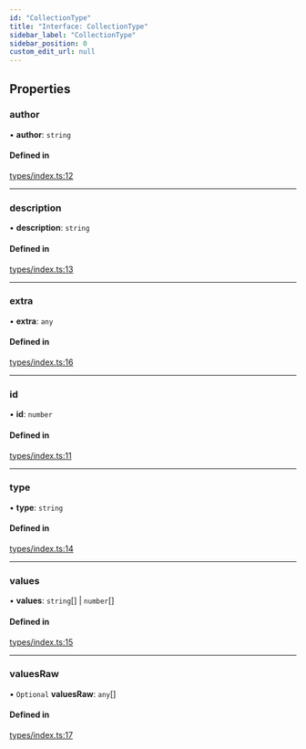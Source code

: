 ```yaml
---
id: "CollectionType"
title: "Interface: CollectionType"
sidebar_label: "CollectionType"
sidebar_position: 0
custom_edit_url: null
---
```


## Properties

### author

• **author**: `string`

#### Defined in

[types/index.ts:12](https://github.com/simplitech/meta-dapp/blob/8e62abf/props/sdk/src/types/index.ts#L12)

___

### description

• **description**: `string`

#### Defined in

[types/index.ts:13](https://github.com/simplitech/meta-dapp/blob/8e62abf/props/sdk/src/types/index.ts#L13)

___

### extra

• **extra**: `any`

#### Defined in

[types/index.ts:16](https://github.com/simplitech/meta-dapp/blob/8e62abf/props/sdk/src/types/index.ts#L16)

___

### id

• **id**: `number`

#### Defined in

[types/index.ts:11](https://github.com/simplitech/meta-dapp/blob/8e62abf/props/sdk/src/types/index.ts#L11)

___

### type

• **type**: `string`

#### Defined in

[types/index.ts:14](https://github.com/simplitech/meta-dapp/blob/8e62abf/props/sdk/src/types/index.ts#L14)

___

### values

• **values**: `string`[] \| `number`[]

#### Defined in

[types/index.ts:15](https://github.com/simplitech/meta-dapp/blob/8e62abf/props/sdk/src/types/index.ts#L15)

___

### valuesRaw

• `Optional` **valuesRaw**: `any`[]

#### Defined in

[types/index.ts:17](https://github.com/simplitech/meta-dapp/blob/8e62abf/props/sdk/src/types/index.ts#L17)
